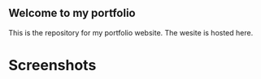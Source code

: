 ## Welcome to my portfolio

This is the repository for my portfolio website. The wesite is hosted here.

# Screenshots
